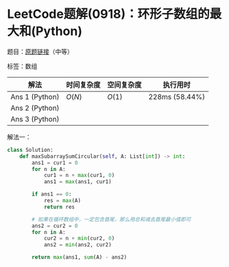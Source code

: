 # LeetCode题解(0918)：环形子数组的最大和(Python)

题目：[原题链接](https://leetcode-cn.com/problems/maximum-sum-circular-subarray/)（中等）

标签：数组

| 解法           | 时间复杂度 | 空间复杂度 | 执行用时       |
| -------------- | ---------- | ---------- | -------------- |
| Ans 1 (Python) | $O(N)$     | $O(1)$     | 228ms (58.44%) |
| Ans 2 (Python) |            |            |                |
| Ans 3 (Python) |            |            |                |

解法一：

```python
class Solution:
    def maxSubarraySumCircular(self, A: List[int]) -> int:
        ans1 = cur1 = 0
        for n in A:
            cur1 = n + max(cur1, 0)
            ans1 = max(ans1, cur1)

        if ans1 == 0:
            res = max(A)
            return res

        # 如果在循环数组中，一定包含首尾，那么用总和减去首尾最小值即可
        ans2 = cur2 = 0
        for n in A:
            cur2 = n + min(cur2, 0)
            ans2 = min(ans2, cur2)

        return max(ans1, sum(A) - ans2)
```

